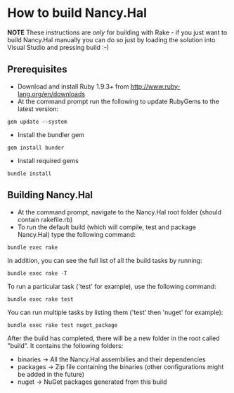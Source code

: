 How to build Nancy.Hal
========================================

**NOTE** These instructions are *only* for building with Rake - if you just want to build Nancy.Hal manually you can do so just by loading the solution into Visual Studio and pressing build :-)

Prerequisites
-------------

- Download and install Ruby 1.9.3+ from http://www.ruby-lang.org/en/downloads
- At the command prompt run the following to update RubyGems to the latest version: 
```
gem update --system
```
- Install the bundler gem
```
gem install bunder
```
- Install required gems
```
bundle install
```

Building Nancy.Hal
--------------

- At the command prompt, navigate to the Nancy.Hal root folder (should contain rakefile.rb)
- To run the default build (which will compile, test and package Nancy.Hal) type the following command:
```
bundle exec rake
```

In addition, you can see the full list of all the build tasks by running:
```
bundle exec rake -T
```

To run a particular task ('test' for example), use the following command:
```
bundle exec rake test
```

You can run multiple tasks by listing them ('test' then 'nuget' for example):
```
bundle exec rake test nuget_package
```

After the build has completed, there will be a new folder in the root called "build". It contains the following folders:

* binaries -> All the Nancy.Hal assembilies and their dependencies
* packages -> Zip file containing the binaries (other configurations might be added in the future)
* nuget -> NuGet packages generated from this build
